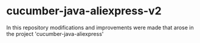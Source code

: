 # cucumber-java-aliexpress-v2
In this repository modifications and improvements were made that arose in the project 'cucumber-java-aliexpress'
